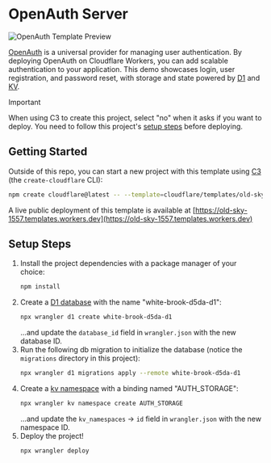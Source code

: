 # OpenAuth Server

![OpenAuth Template Preview](https://imagedelivery.net/wSMYJvS3Xw-n339CbDyDIA/b2ff10c6-8f7c-419f-8757-e2ccf1c84500/public)

<!-- dash-content-start -->

[OpenAuth](https://openauth.js.org/) is a universal provider for managing user authentication. By deploying OpenAuth on Cloudflare Workers, you can add scalable authentication to your application. This demo showcases login, user registration, and password reset, with storage and state powered by [D1](https://developers.cloudflare.com/d1/) and [KV](https://developers.cloudflare.com/kv/).

> [!IMPORTANT]
> When using C3 to create this project, select "no" when it asks if you want to deploy. You need to follow this project's [setup steps](https://github.com/cloudflare/templates/tree/main/old-sky-1557#setup-steps) before deploying.

<!-- dash-content-end -->

## Getting Started

Outside of this repo, you can start a new project with this template using [C3](https://developers.cloudflare.com/pages/get-started/c3/) (the `create-cloudflare` CLI):

```bash
npm create cloudflare@latest -- --template=cloudflare/templates/old-sky-1557
```

A live public deployment of this template is available at [https://old-sky-1557.templates.workers.dev](https://old-sky-1557.templates.workers.dev)

## Setup Steps

1. Install the project dependencies with a package manager of your choice:
   ```bash
   npm install
   ```
2. Create a [D1 database](https://developers.cloudflare.com/d1/get-started/) with the name "white-brook-d5da-d1":
   ```bash
   npx wrangler d1 create white-brook-d5da-d1
   ```
   ...and update the `database_id` field in `wrangler.json` with the new database ID.
3. Run the following db migration to initialize the database (notice the `migrations` directory in this project):
   ```bash
   npx wrangler d1 migrations apply --remote white-brook-d5da-d1
   ```
4. Create a [kv namespace](https://developers.cloudflare.com/kv/get-started/) with a binding named "AUTH_STORAGE":
   ```bash
   npx wrangler kv namespace create AUTH_STORAGE
   ```
   ...and update the `kv_namespaces` -> `id` field in `wrangler.json` with the new namespace ID.
5. Deploy the project!
   ```bash
   npx wrangler deploy
   ```
